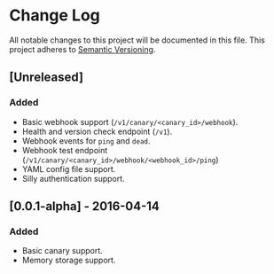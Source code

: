 # Change Log
All notable changes to this project will be documented in this file.
This project adheres to [Semantic Versioning](http://semver.org/).

## [Unreleased]
### Added
- Basic webhook support (`/v1/canary/<canary_id>/webhook`).
- Health and version check endpoint (`/v1`).
- Webhook events for `ping` and `dead`.
- Webhook test endpoint (`/v1/canary/<canary_id>/webhook/<webhook_id>/ping`)
- YAML config file support.
- Silly authentication support.

## [0.0.1-alpha] - 2016-04-14
### Added
- Basic canary support.
- Memory storage support.
